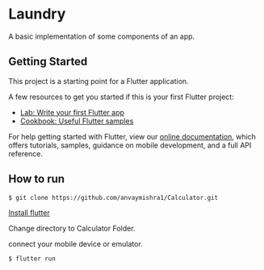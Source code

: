 # Laundry

A basic implementation of some components of an app.

## Getting Started

This project is a starting point for a Flutter application.

A few resources to get you started if this is your first Flutter project:

- [Lab: Write your first Flutter app](https://flutter.io/docs/get-started/codelab)
- [Cookbook: Useful Flutter samples](https://flutter.io/docs/cookbook)

For help getting started with Flutter, view our 
[online documentation](https://flutter.io/docs), which offers tutorials, 
samples, guidance on mobile development, and a full API reference.

## How to run

```
$ git clone https://github.com/anvaymishra1/Calculator.git
```

[Install flutter](flutter.dev)

Change directory to Calculator Folder.

connect your mobile device or emulator.

```
$ flutter run
```
